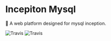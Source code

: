 # Incepiton Mysql
:apple: A web platform designed for mysql inception.

![Travis](https://img.shields.io/badge/python-v3.5-blue.svg)
![Travis](https://img.shields.io/badge/mysql-v5.7-blue.svg)
